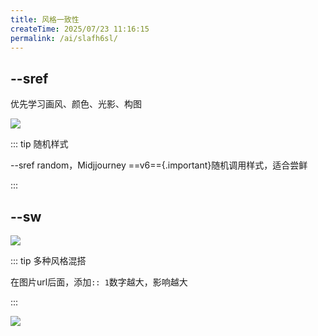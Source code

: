 ```yaml
---
title: 风格一致性
createTime: 2025/07/23 11:16:15
permalink: /ai/slafh6sl/
---
```

## --sref

优先学习画风、颜色、光影、构图

![](https://file.iglooblog.top/ai/PixPin_2025-07-23_11-17-07.png)

::: tip 随机样式

--sref random，Midjjourney ==v6=={.important}随机调用样式，适合尝鲜

:::

## --sw

![](https://file.iglooblog.top/ai/PixPin_2025-07-23_11-21-37.png)

::: tip 多种风格混搭

在图片url后面，添加`:: 1`数字越大，影响越大

:::

![](https://file.iglooblog.top/ai/PixPin_2025-07-23_11-25-27.png)
